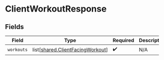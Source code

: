 # ClientWorkoutResponse


## Fields

| Field                                                                              | Type                                                                               | Required                                                                           | Description                                                                        |
| ---------------------------------------------------------------------------------- | ---------------------------------------------------------------------------------- | ---------------------------------------------------------------------------------- | ---------------------------------------------------------------------------------- |
| `workouts`                                                                         | list[[shared.ClientFacingWorkout](undefined/models/shared/clientfacingworkout.md)] | :heavy_check_mark:                                                                 | N/A                                                                                |